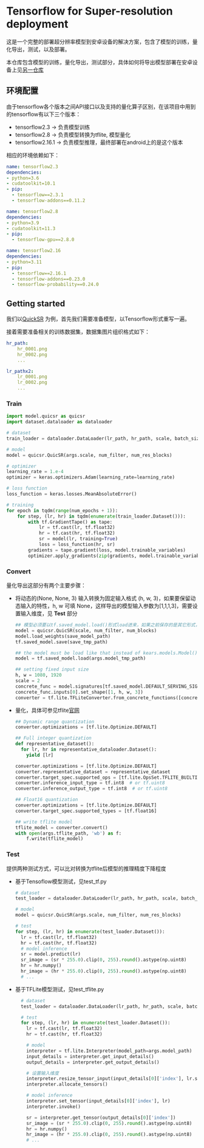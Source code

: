 # Tensorflow for Super-resolution deployment

这是一个完整的部署超分辨率模型到安卓设备的解决方案，包含了模型的训练，量化导出，测试，以及部署。

本仓库包含模型的训练，量化导出，测试部分，具体如何将导出模型部署在安卓设备上见[另一仓库](https://github.com/Monaco12138/Android_Ttlite_SR)


## 环境配置
由于tensorflow各个版本之间API接口以及支持的量化算子区别，在该项目中用到的tensorflow有以下三个版本：

* tensorflow2.3 -> 负责模型训练
* tensorflow2.8 -> 负责模型转换为tflite, 模型量化
* tensorflow2.16.1 -> 负责模型推理，最终部署在android上的是这个版本

相应的环境依赖如下：
```yaml
name: tensorflow2.3
dependencies:
- python=3.6
- cudatoolkit=10.1
- pip:
  - tensorflow==2.3.1
  - tensorflow-addons==0.11.2

name: tensorflow2.8
dependencies:
- python=3.9
- cudatoolkit=11.3
- pip:
  - tensorflow-gpu==2.8.0

name: tensorflow2.16
dependencies:
- python=3.11
- pip:
  - tensorflow==2.16.1
  - tensorflow-addons==0.23.0
  - tensorflow-probability==0.24.0
```

## Getting started
我们以[QuickSR](https://openaccess.thecvf.com/content/CVPR2023W/MobileAI/papers/Berger_QuickSRNet_Plain_Single-Image_Super-Resolution_Architecture_for_Faster_Inference_on_Mobile_CVPRW_2023_paper.pdf) 为例，首先我们需要准备模型，以Tensorflow形式重写一遍。

接着需要准备相关的训练数据集，数据集图片组织格式如下：
```yaml
hr_path:
    hr_0001.png
    hr_0002.png
    ...

lr_pathx2:
    lr_0001.png
    lr_0002.png
    ...
```

### Train
```python
import model.quicsr as quicsr
import dataset.dataloader as dataloader

# dataset
train_loader = dataloader.DataLoader(lr_path, hr_path, scale, batch_size, repeat)

# model
model = quicsr.QuicSR(args.scale, num_filter, num_res_blocks)

# optimizer
learning_rate = 1.e-4
optimizer = keras.optimizers.Adam(learning_rate=learning_rate)

# loss function
loss_function = keras.losses.MeanAbsoluteError()

# training
for epoch in tqdm(range(num_epochs + 1)):
    for step, (lr, hr) in tqdm(enumerate(train_loader.Dataset())):
        with tf.GradientTape() as tape:
            lr = tf.cast(lr, tf.float32)
            hr = tf.cast(hr, tf.float32)
            sr = model(lr, training=True)
            loss = loss_function(hr, sr)
        gradients = tape.gradient(loss, model.trainable_variables)
        optimizer.apply_gradients(zip(gradients, model.trainable_variables))
```

### Convert
量化导出这部分有两个主要步骤：

* 将动态的(None, None, 3) 输入转换为固定输入格式 (h, w, 3)，如果要保留动态输入的特性，h, w 可填 None，这样导出的模型输入参数为[1,1,1,3]，需要设置输入维度，见 __Test__ 部分
  ```python
  ## 模型必须要以tf.saved_model.load()形式load进来，如果之前保存的是其它形式，需要再保存加载一遍
  model = quicsr.QuicSR(scale, num_filter, num_blocks)
  model.load_weights(save_model_path)
  tf.saved_model.save(save_tmp_path)

  ## the model must be load like that instead of kears.models.Model(). 
  model = tf.saved_model.load(args.model_tmp_path)

  ## setting fixed input size
  h, w = 1080, 1920 
  scale = 2
  concrete_func = model.signatures[tf.saved_model.DEFAULT_SERVING_SIGNATURE_DEF_KEY]
  concrete_func.inputs[0].set_shape([1, h, w, 3])
  converter = tf.lite.TFLiteConverter.from_concrete_functions([concrete_func])
  ```

* 量化，具体可参见tflite[官网](https://www.tensorflow.org/lite/performance/model_optimization)
  ```python
  ## Dynamic range quantization
  converter.optimizations = [tf.lite.Optimize.DEFAULT]

  ## Full integer quantization
  def representative_dataset():
    for lr, hr in representative_dataloader.Dataset():
      yield [lr]

  converter.optimizations = [tf.lite.Optimize.DEFAULT]
  converter.representative_dataset = representative_dataset
  converter.target_spec.supported_ops = [tf.lite.OpsSet.TFLITE_BUILTINS_INT8]
  converter.inference_input_type = tf.int8  # or tf.uint8
  converter.inference_output_type = tf.int8  # or tf.uint8

  ## Float16 quantization
  converter.optimizations = [tf.lite.Optimize.DEFAULT]
  converter.target_spec.supported_types = [tf.float16]

  ## write tflite model
  tflite_model = converter.convert()
  with open(args.tflite_path, 'wb') as f:
      f.write(tflite_model)
  ```

### Test
提供两种测试方式，可以比对转换为tflite后模型的推理精度下降程度

* 基于Tensoflow模型测试，见test_tf.py
  ```python
  # dataset
  test_loader = dataloader.DataLoader(lr_path, hr_path, scale, batch_size, repeat)

  # model
  model = quicsr.QuicSR(args.scale, num_filter, num_res_blocks)

  # test
  for step, (lr, hr) in enumerate(test_loader.Dataset()):
    lr = tf.cast(lr, tf.float32)
    hr = tf.cast(hr, tf.float32)
    # model inference
    sr = model.predict(lr)
    sr_image = (sr * 255.0).clip(0, 255).round().astype(np.uint8)
    hr = hr.numpy()
    hr_image = (hr * 255.0).clip(0, 255).round().astype(np.uint8)
    # ...
  ```
* 基于TFLite模型测试，见test_tflite.py
  ```python
    # dataset
    test_loader = dataloader.DataLoader(lr_path, hr_path, scale, batch_size, repeat)

    # test
    for step, (lr, hr) in enumerate(test_loader.Dataset()):
      lr = tf.cast(lr, tf.float32)
      hr = tf.cast(hr, tf.float32)

      # model
      interpreter = tf.lite.Interpreter(model_path=args.model_path)
      input_details = interpreter.get_input_details()
      output_details = interpreter.get_output_details()

      # 设置输入维度
      interpreter.resize_tensor_input(input_details[0]['index'], lr.shape)
      interpreter.allocate_tensors()

      # model inference
      interpreter.set_tensor(input_details[0]['index'], lr)
      interpreter.invoke()

      sr = interpreter.get_tensor(output_details[0]['index'])
      sr_image = (sr * 255.0).clip(0, 255).round().astype(np.uint8)
      hr = hr.numpy()
      hr_image = (hr * 255.0).clip(0, 255).round().astype(np.uint8)
      # ...
    ```
